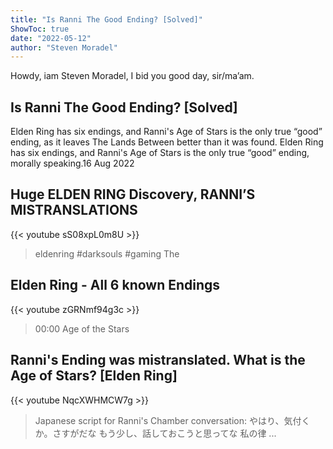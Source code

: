 ```yaml
---
title: "Is Ranni The Good Ending? [Solved]"
ShowToc: true 
date: "2022-05-12"
author: "Steven Moradel" 
---
```


Howdy, iam Steven Moradel, I bid you good day, sir/ma’am.
## Is Ranni The Good Ending? [Solved]
Elden Ring has six endings, and Ranni's Age of Stars is the only true “good” ending, as it leaves The Lands Between better than it was found. Elden Ring has six endings, and Ranni's Age of Stars is the only true “good” ending, morally speaking.16 Aug 2022

## Huge ELDEN RING Discovery, RANNI’S MISTRANSLATIONS
{{< youtube sS08xpL0m8U >}}
>eldenring #darksouls #gaming The 

## Elden Ring - All 6 known Endings
{{< youtube zGRNmf94g3c >}}
>00:00 Age of the Stars 

## Ranni's Ending was mistranslated. What is the Age of Stars? [Elden Ring]
{{< youtube NqcXWHMCW7g >}}
>Japanese script for Ranni's Chamber conversation: やはり、気付くか。さすがだな もう少し、話しておこうと思ってな 私の律 ...

